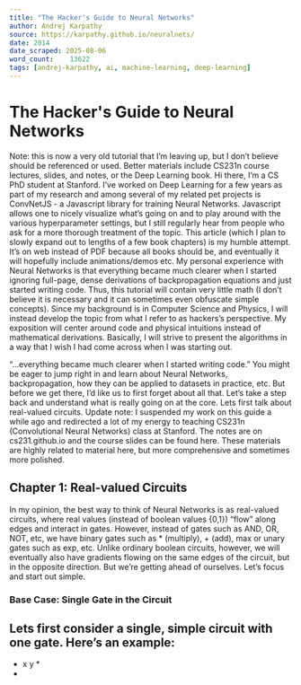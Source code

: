 ```yaml
---
title: "The Hacker's Guide to Neural Networks"
author: Andrej Karpathy
source: https://karpathy.github.io/neuralnets/
date: 2014
date_scraped: 2025-08-06
word_count:    13622
tags: [andrej-karpathy, ai, machine-learning, deep-learning]
---
```


# The Hacker's Guide to Neural Networks

Note: this is now a very old tutorial that I’m leaving up, but I don’t believe should be referenced or used. Better materials include CS231n course lectures, slides, and notes, or the Deep Learning book.
Hi there, I’m a CS PhD student at Stanford. I’ve worked on Deep Learning for a few years as part of my research and among several of my related pet projects is ConvNetJS - a Javascript library for training Neural Networks. Javascript allows one to nicely visualize what’s going on and to play around with the various hyperparameter settings, but I still regularly hear from people who ask for a more thorough treatment of the topic. This article (which I plan to slowly expand out to lengths of a few book chapters) is my humble attempt. It’s on web instead of PDF because all books should be, and eventually it will hopefully include animations/demos etc.
My personal experience with Neural Networks is that everything became much clearer when I started ignoring full-page, dense derivations of backpropagation equations and just started writing code. Thus, this tutorial will contain very little math (I don’t believe it is necessary and it can sometimes even obfuscate simple concepts). Since my background is in Computer Science and Physics, I will instead develop the topic from what I refer to as hackers’s perspective. My exposition will center around code and physical intuitions instead of mathematical derivations. Basically, I will strive to present the algorithms in a way that I wish I had come across when I was starting out.
> 
“…everything became much clearer when I started writing code.”
You might be eager to jump right in and learn about Neural Networks, backpropagation, how they can be applied to datasets in practice, etc. But before we get there, I’d like us to first forget about all that. Let’s take a step back and understand what is really going on at the core. Lets first talk about real-valued circuits.
Update note: I suspended my work on this guide a while ago and redirected a lot of my energy to teaching CS231n (Convolutional Neural Networks) class at Stanford. The notes are on cs231.github.io and the course slides can be found here. These materials are highly related to material here, but more comprehensive and sometimes more polished.
## Chapter 1: Real-valued Circuits
In my opinion, the best way to think of Neural Networks is as real-valued circuits, where real values (instead of boolean values {0,1}) “flow” along edges and interact in gates. However, instead of gates such as AND, OR, NOT, etc, we have binary gates such as * (multiply), + (add), max or unary gates such as exp, etc. Unlike ordinary boolean circuits, however, we will eventually also have gradients flowing on the same edges of the circuit, but in the opposite direction. But we’re getting ahead of ourselves. Let’s focus and start out simple.
### Base Case: Single Gate in the Circuit
Lets first consider a single, simple circuit with one gate. Here’s an example:
- 
- 
  x
  y
  *
- 
